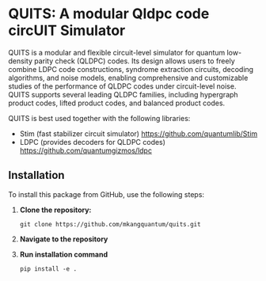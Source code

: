 # QUITS: A modular Qldpc code circUIT Simulator

QUITS is a modular and flexible circuit-level simulator for quantum low-density parity check (QLDPC) codes. Its design allows users to freely combine LDPC code constructions, syndrome extraction circuits, decoding algorithms, and noise models, enabling comprehensive and customizable studies of the performance of QLDPC codes under circuit-level noise. QUITS supports several leading QLDPC families, including hypergraph product codes, lifted product codes, and balanced product codes.

QUITS is best used together with the following libraries:
- Stim (fast stabilizer circuit simulator) https://github.com/quantumlib/Stim
- LDPC (provides decoders for QLDPC codes) https://github.com/quantumgizmos/ldpc

## Installation

To install this package from GitHub, use the following steps:

1. **Clone the repository:**
   ```
   git clone https://github.com/mkangquantum/quits.git
   ```
   
2. **Navigate to the repository**

3. **Run installation command**
   ```
   pip install -e .
   ```